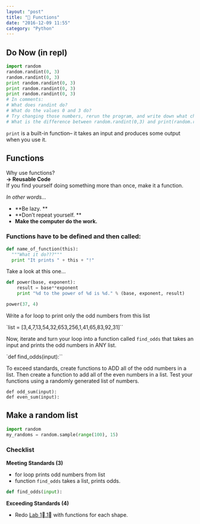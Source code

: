 ```yaml
---
layout: "post"
title: "🎉 Functions"
date: "2016-12-09 11:55"
category: "Python"
---
```



## Do Now (in repl)

```python
import random
random.randint(0, 3)
random.randint(0, 3)
print random.randint(0, 3)
print random.randint(0, 3)
print random.randint(0, 3)
# In comments:
# What does randint do?
# What do the values 0 and 3 do?
# Try changing those numbers, rerun the program, and write down what changed.
# What is the difference between random.randint(0,3) and print(random.randint(0,3))?
```

`print` is a built-in function– it takes an input and produces some output when you use it.

## Functions
Why use functions?    
**→ Reusable Code**    
If you find yourself doing something more than once, make it a function.

_In other words..._

- **Be lazy. **
- **Don’t repeat yourself. **
- **Make the computer do the work.**

### Functions have to be defined and then called:
```python
def name_of_function(this):
  """What it do???"""
  print "It prints " + this + "!"
```

Take a look at this one...

```python
def power(base, exponent):  
    result = base**exponent
    print "%d to the power of %d is %d." % (base, exponent, result)

power(37, 4)  
```



Write a for loop to print only the odd numbers from this list

`list = [3,4,7,13,54,32,653,256,1,41,65,83,92,31]``

Now, iterate and turn your loop into a function called `find_odds` that takes an input and prints the odd numbers in ANY list.

`def find_odds(input):``

To exceed standards, create functions to ADD all of the odd numbers in a list. Then create a function to add all of the even numbers in a list. Test your functions using a randomly generated list of numbers.

`def odd_sum(input):`   
`def even_sum(input):`

## Make a random list
```python
import random
my_randoms = random.sample(range(100), 15)
```

### Checklist
**Meeting Standards (3)**
- for loop prints odd numbers from list
- function `find_odds` takes a list, prints odds.
```python
def find_odds(input):
```

**Exceeding Standards (4)**
- Redo [Lab 1⃣.1⃣](http://bsk.education/CS9/python/2016/12/08/lab-1-1-with-python/) with functions for each shape. 
